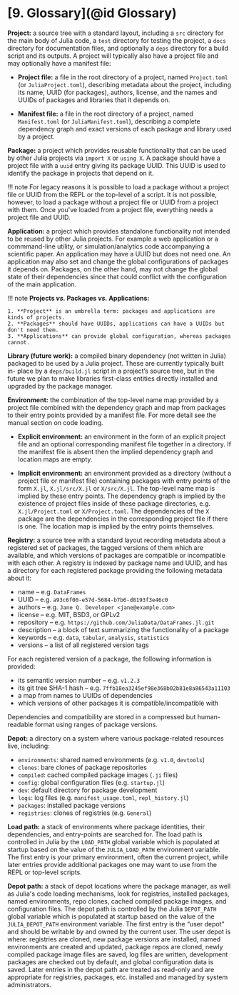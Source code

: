 # [**9.** Glossary](@id Glossary)

**Project:** a source tree with a standard layout, including a `src` directory
for the main body of Julia code, a `test` directory for testing the project,
a `docs` directory for documentation files, and optionally a `deps` directory for a build
script and its outputs. A project will typically also have a project file and
may optionally have a manifest file:

- **Project file:** a file in the root directory of a project, named
  `Project.toml` (or `JuliaProject.toml`), describing metadata about the project,
  including its name, UUID (for packages), authors, license, and the names and
  UUIDs of packages and libraries that it depends on.

- **Manifest file:** a file in the root directory of a project, named
  `Manifest.toml` (or `JuliaManifest.toml`), describing a complete dependency graph
  and exact versions of each package and library used by a project.

**Package:** a project which provides reusable functionality that can be used by
other Julia projects via `import X` or `using X`. A package should have a
project file with a `uuid` entry giving its package UUID. This UUID is used to
identify the package in projects that depend on it.

!!! note
    For legacy reasons it is possible to load a package without a project file or
    UUID from the REPL or the top-level of a script. It is not possible, however,
    to load a package without a project file or UUID from a project with them. Once
    you've loaded from a project file, everything needs a project file and UUID.

**Application:** a project which provides standalone functionality not intended
to be reused by other Julia projects. For example a web application or a
commmand-line utility, or simulation/analytics code accompanying a scientific paper.
An application may have a UUID but does not need one.
An application may also set and change the global configurations of packages it
depends on. Packages, on the other hand, may not change the global state of their dependencies
since that could conflict with the configuration of the main application.

!!! note
    **Projects _vs._ Packages _vs._ Applications:**

    1. **Project** is an umbrella term: packages and applications are kinds of projects.
    2. **Packages** should have UUIDs, applications can have a UUIDs but don't need them.
    3. **Applications** can provide global configuration, whereas packages cannot.

**Library (future work):** a compiled binary dependency (not written in Julia)
packaged to be used by a Julia project. These are currently typically built in-
place by a `deps/build.jl` script in a project’s source tree, but in the future
we plan to make libraries first-class entities directly installed and upgraded
by the package manager.

**Environment:** the combination of the top-level name map provided by a project
file combined with the dependency graph and map from packages to their entry points
provided by a manifest file. For more detail see the manual section on code loading.

- **Explicit environment:** an environment in the form of an explicit project
  file and an optional corresponding manifest file together in a directory. If the
  manifest file is absent then the implied dependency graph and location maps are
  empty.

- **Implicit environment:** an environment provided as a directory (without a
  project file or manifest file) containing packages with entry points of the form
  `X.jl`, `X.jl/src/X.jl` or `X/src/X.jl`. The top-level name map is implied by
  these entry points. The dependency graph is implied by the existence of project
  files inside of these package directories, e.g. `X.jl/Project.toml` or
  `X/Project.toml`. The dependencies of the `X` package are the dependencies in
  the corresponding project file if there is one. The location map is implied by
  the entry points themselves.

**Registry:** a source tree with a standard layout recording metadata about a
registered set of packages, the tagged versions of them which are available, and
which versions of packages are compatible or incompatible with each other. A
registry is indexed by package name and UUID, and has a directory for each
registered package providing the following metadata about it:

- name – e.g. `DataFrames`
- UUID – e.g. `a93c6f00-e57d-5684-b7b6-d8193f3e46c0`
- authors – e.g. `Jane Q. Developer <jane@example.com>`
- license – e.g. MIT, BSD3, or GPLv2
- repository – e.g. `https://github.com/JuliaData/DataFrames.jl.git`
- description – a block of text summarizing the functionality of a package
- keywords – e.g. `data`, `tabular`, `analysis`, `statistics`
- versions – a list of all registered version tags

For each registered version of a package, the following information is provided:

- its semantic version number – e.g. `v1.2.3`
- its git tree SHA-1 hash – e.g. `7ffb18ea3245ef98e368b02b81e8a86543a11103`
- a map from names to UUIDs of dependencies
- which versions of other packages it is compatible/incompatible with

Dependencies and compatibility are stored in a compressed but human-readable
format using ranges of package versions.

**Depot:** a directory on a system where various package-related resources live,
including:

- `environments`: shared named environments (e.g. `v1.0`, `devtools`)
- `clones`: bare clones of package repositories
- `compiled`: cached compiled package images (`.ji` files)
- `config`: global configuration files (e.g. `startup.jl`)
- `dev`: default directory for package development
- `logs`: log files (e.g. `manifest_usage.toml`, `repl_history.jl`)
- `packages`: installed package versions
- `registries`: clones of registries (e.g. `General`)

**Load path:** a stack of environments where package identities, their
dependencies, and entry-points are searched for. The load path is controlled in
Julia by the `LOAD_PATH` global variable which is populated at startup based on
the value of the `JULIA_LOAD_PATH` environment variable. The first entry is your
primary environment, often the current project, while later entries provide
additional packages one may want to use from the REPL or top-level scripts.

**Depot path:** a stack of depot locations where the package manager, as well as
Julia's code loading mechanisms, look for registries, installed packages, named
environments, repo clones, cached compiled package images, and configuration
files. The depot path is controlled by the Julia `DEPOT_PATH` global variable
which is populated at startup based on the value of the `JULIA_DEPOT_PATH`
environment variable. The first entry is the “user depot” and should be writable
by and owned by the current user. The user depot is where: registries are
cloned, new package versions are installed, named environments are created and
updated, package repos are cloned, newly compiled package image files are saved,
log files are written, development packages are checked out by default, and
global configuration data is saved. Later entries in the depot path are treated
as read-only and are appropriate for registries, packages, etc. installed and
managed by system administrators.
